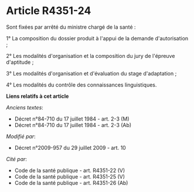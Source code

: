 # Article R4351-24

Sont fixées par arrêté du ministre chargé de la santé :

1°  La composition du dossier produit à l'appui de la demande d'autorisation  ;

2° Les modalités d'organisation et la composition du jury  de l'épreuve d'aptitude ;

3° Les modalités d'organisation et  d'évaluation du stage d'adaptation ;

4° Les modalités du  contrôle des connaissances linguistiques.

**Liens relatifs à cet article**

_Anciens textes_:

  - Décret n°84-710 du 17 juillet 1984 - art. 2-3 (M)
  - Décret n°84-710 du 17 juillet 1984 - art. 2-3 (Ab)

_Modifié par_:

  - Décret n°2009-957 du 29 juillet 2009 - art. 10

_Cité par_:

  - Code de la santé publique - art. R4351-22 (V)
  - Code de la santé publique - art. R4351-25 (V)
  - Code de la santé publique - art. R4351-26 (Ab)
